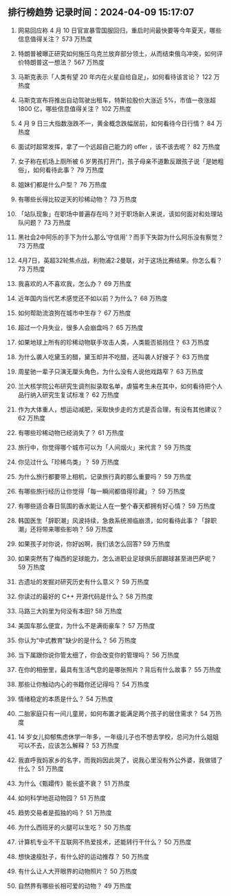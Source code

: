 
## 排行榜趋势 记录时间：2024-04-09 15:17:07
  
  1. 网易回应称 4 月 10 日官宣暴雪国服回归，重启时间最快要等今年夏天，哪些信息值得关注？ 573 万热度
    
  2. 特朗普被曝正研究如何施压乌克兰放弃部分领土，从而结束俄乌冲突，如何评价特朗普这一想法？ 567 万热度
    
  3. 马斯克表示「人类有望 20 年内在火星自给自足」，如何看待该言论？ 122 万热度
    
  4. 马斯克宣布将推出自动驾驶出租车，特斯拉股价大涨近 5%，市值一夜涨超 1800 亿，哪些信息值得关注？ 102 万热度
    
  5. 4 月 9 日三大指数涨跌不一，黄金概念跌幅居前，如何看待今日行情？ 84 万热度
    
  6. 面试时超常发挥，拿了一个远超自己能力的 offer ，该不该去呢？ 82 万热度
    
  7. 女子称在机场上厕所被 6 岁男孩打开门，孩子母亲不道歉反跟孩子说「是她粗俗」，如何看待此事？ 79 万热度
    
  8. 姐妹们都是什么户型？ 76 万热度
    
  9. 有哪些长得比较逆天的珍稀动物？ 73 万热度
    
  10. 「站队现象」在职场中普遍存在吗？对于职场新人来说，该如何面对和处理站队问题？ 73 万热度
    
  11. 黑社会2中阿乐的手下为什么那么‘守信用’？而手下失踪为什么阿乐没有察觉？ 73 万热度
    
  12. 4月7日，英超32轮焦点战，利物浦2:2曼联，对于这场比赛结果。你怎么看？ 73 万热度
    
  13. 我喜欢的人不喜欢我，怎么办？ 69 万热度
    
  14. 近年国内当代艺术感觉还不如以前？为什么？ 68 万热度
    
  15. 如何帮助流浪狗在城市中生存？ 67 万热度
    
  16. 超过一个月失业，很多人会崩盘吗？ 65 万热度
    
  17. 如果地球上所有的珍稀动物联手攻击人类，人类能否抵挡住？ 63 万热度
    
  18. 为什么袭人吃黛玉的醋，黛玉却并不吃醋，还叫袭人好嫂子？ 63 万热度
    
  19. 周星驰一辈子只演无厘头角色，为什么没有人说他戏路窄？ 63 万热度
    
  20. 兰大核学院公布研究生调剂拟录取名单，虐猫考生未在其中，如何看待把个人品行纳入研究生复试标准？ 62 万热度
    
  21. 作为大体重人，想运动减肥，采取快步走的方式是否合理，有没有其他建议？ 62 万热度
    
  22. 有哪些珍稀动物已经消失了？ 61 万热度
    
  23. 旅行中，你觉得哪个城市可以为「人间烟火」来代言？ 59 万热度
    
  24. 你见过什么「珍稀鸟类」？ 59 万热度
    
  25. 为什么旅行都要带上相机，记录旅行真的那么重要吗？ 59 万热度
    
  26. 有哪些旅行经历让你觉得「每一瞬间都值得珍藏」？ 59 万热度
    
  27. 有哪些适合春日氛围的香水能让人在一整个春天都拥有好心情？ 59 万热度
    
  28. 韩国医生「辞职潮」风波持续，急救系统濒临崩溃，如何看待此事？「辞职潮」还将带来哪些影响？ 59 万热度
    
  29. 如果孩子对你说，你好凶啊，我们该怎么回答? 59 万热度
    
  30. 如果突然有了梅西的足球能力，怎么进职业足球俱乐部踢球甚至进巴萨呢？ 59 万热度
    
  31. 古遗址的发掘对研究历史有什么意义？ 59 万热度
    
  32. 你读过的最好的 C++ 开源代码是什么？ 58 万热度
    
  33. 马路三大妈里为何没有本田? 58 万热度
    
  34. 美国车那么便宜，为什么不是满街豪车？ 57 万热度
    
  35. 你认为“中式教育”缺少的是什么？ 56 万热度
    
  36. 当下属跟你说你管太细了，你会改变你的管理吗？ 56 万热度
    
  37. 在你的相册里，最具有生活气息的是哪张照片？背后有什么故事？ 55 万热度
    
  38. 那些让你触动内心的书籍你还记得吗？ 54 万热度
    
  39. 情绪稳定的本质是什么？ 54 万热度
    
  40. 二胎家庭只有一间儿童房，如何布置才能满足两个孩子的居住需求？ 54 万热度
    
  41. 14 岁女儿抑郁焦虑休学一年多，一年级儿子也不想去学校，总问为什么姐姐可以不去，应该怎么解释？ 53 万热度
    
  42. 我直呼我妈家乡的名字，而我妈因此哭了，说我心里没有外公外婆，我做错了什么？ 51 万热度
    
  43. 为什么《甄嬛传》能长盛不衰？ 51 万热度
    
  44. 如何科学地逛动物园？ 51 万热度
    
  45. 趋势交易者是孤独的吗？ 51 万热度
    
  46. 为什么西班牙的火腿可以生吃？ 50 万热度
    
  47. 计算机专业不干互联网不热爱技术，还能转行干什么？ 50 万热度
    
  48. 想快速瘦肚子，有什么好的运动推荐？ 50 万热度
    
  49. 有什么让人大开眼界的动物照片？ 50 万热度
    
  50. 自然界有哪些长相可爱的动物？ 49 万热度
    